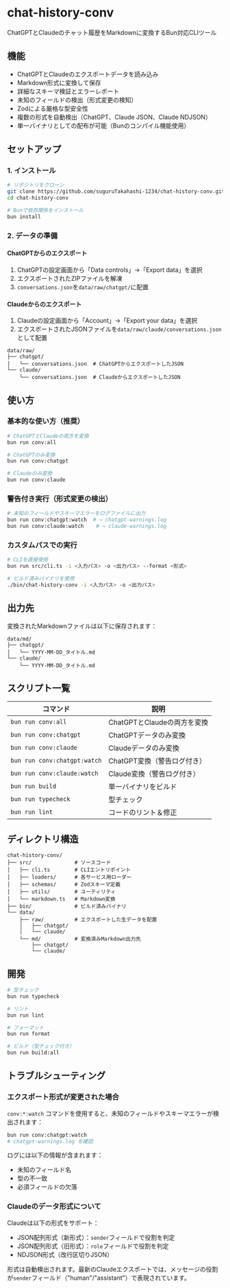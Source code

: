 # chat-history-conv

ChatGPTとClaudeのチャット履歴をMarkdownに変換するBun対応CLIツール

## 機能

- ChatGPTとClaudeのエクスポートデータを読み込み
- Markdown形式に変換して保存
- 詳細なスキーマ検証とエラーレポート
- 未知のフィールドの検出（形式変更の検知）
- Zodによる厳格な型安全性
- 複数の形式を自動検出（ChatGPT、Claude JSON、Claude NDJSON）
- 単一バイナリとしての配布が可能（Bunのコンパイル機能使用）

## セットアップ

### 1. インストール

```bash
# リポジトリをクローン
git clone https://github.com/suguruTakahashi-1234/chat-history-conv.git
cd chat-history-conv

# Bunで依存関係をインストール
bun install
```

### 2. データの準備

#### ChatGPTからのエクスポート
1. ChatGPTの設定画面から「Data controls」→「Export data」を選択
2. エクスポートされたZIPファイルを解凍
3. `conversations.json`を`data/raw/chatgpt/`に配置

#### Claudeからのエクスポート
1. Claudeの設定画面から「Account」→「Export your data」を選択
2. エクスポートされたJSONファイルを`data/raw/claude/conversations.json`として配置

```
data/raw/
├── chatgpt/
│   └── conversations.json  # ChatGPTからエクスポートしたJSON
└── claude/
    └── conversations.json  # ClaudeからエクスポートしたJSON
```

## 使い方

### 基本的な使い方（推奨）

```bash
# ChatGPTとClaudeの両方を変換
bun run conv:all

# ChatGPTのみ変換
bun run conv:chatgpt

# Claudeのみ変換
bun run conv:claude
```

### 警告付き実行（形式変更の検出）

```bash
# 未知のフィールドやスキーマエラーをログファイルに出力
bun run conv:chatgpt:watch  # → chatgpt-warnings.log
bun run conv:claude:watch    # → claude-warnings.log
```

### カスタムパスでの実行

```bash
# CLIを直接使用
bun run src/cli.ts -i <入力パス> -o <出力パス> --format <形式>

# ビルド済みバイナリを使用
./bin/chat-history-conv -i <入力パス> -o <出力パス>
```

## 出力先

変換されたMarkdownファイルは以下に保存されます：

```
data/md/
├── chatgpt/
│   └── YYYY-MM-DD_タイトル.md
└── claude/
    └── YYYY-MM-DD_タイトル.md
```

## スクリプト一覧

| コマンド | 説明 |
|---------|------|
| `bun run conv:all` | ChatGPTとClaudeの両方を変換 |
| `bun run conv:chatgpt` | ChatGPTデータのみ変換 |
| `bun run conv:claude` | Claudeデータのみ変換 |
| `bun run conv:chatgpt:watch` | ChatGPT変換（警告ログ付き） |
| `bun run conv:claude:watch` | Claude変換（警告ログ付き） |
| `bun run build` | 単一バイナリをビルド |
| `bun run typecheck` | 型チェック |
| `bun run lint` | コードのリント＆修正 |

## ディレクトリ構造

```
chat-history-conv/
├── src/              # ソースコード
│   ├── cli.ts        # CLIエントリポイント
│   ├── loaders/      # 各サービス用ローダー
│   ├── schemas/      # Zodスキーマ定義
│   ├── utils/        # ユーティリティ
│   └── markdown.ts   # Markdown変換
├── bin/              # ビルド済みバイナリ
└── data/
    ├── raw/          # エクスポートした生データを配置
    │   ├── chatgpt/
    │   └── claude/
    └── md/           # 変換済みMarkdown出力先
        ├── chatgpt/
        └── claude/
```

## 開発

```bash
# 型チェック
bun run typecheck

# リント
bun run lint

# フォーマット
bun run format

# ビルド（型チェック付き）
bun run build:all
```

## トラブルシューティング

### エクスポート形式が変更された場合

`conv:*:watch` コマンドを使用すると、未知のフィールドやスキーマエラーが検出されます：

```bash
bun run conv:chatgpt:watch
# chatgpt-warnings.log を確認
```

ログには以下の情報が含まれます：
- 未知のフィールド名
- 型の不一致
- 必須フィールドの欠落

### Claudeのデータ形式について

Claudeは以下の形式をサポート：
- JSON配列形式（新形式）：`sender`フィールドで役割を判定
- JSON配列形式（旧形式）：`role`フィールドで役割を判定
- NDJSON形式（改行区切りJSON）

形式は自動検出されます。最新のClaudeエクスポートでは、メッセージの役割が`sender`フィールド（"human"/"assistant"）で表現されています。